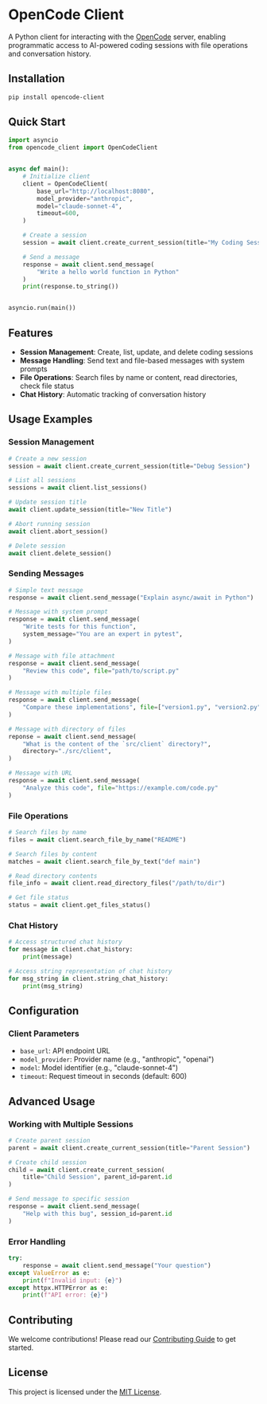 # OpenCode Client

A Python client for interacting with the [OpenCode](https://opencode.ai) server, enabling programmatic access to AI-powered coding sessions with file operations and conversation history.

## Installation

```bash
pip install opencode-client
```

## Quick Start

```python
import asyncio
from opencode_client import OpenCodeClient


async def main():
    # Initialize client
    client = OpenCodeClient(
        base_url="http://localhost:8080",
        model_provider="anthropic",
        model="claude-sonnet-4",
        timeout=600,
    )

    # Create a session
    session = await client.create_current_session(title="My Coding Session")

    # Send a message
    response = await client.send_message(
        "Write a hello world function in Python"
    )
    print(response.to_string())


asyncio.run(main())
```

## Features

- **Session Management**: Create, list, update, and delete coding sessions
- **Message Handling**: Send text and file-based messages with system prompts
- **File Operations**: Search files by name or content, read directories, check file status
- **Chat History**: Automatic tracking of conversation history

## Usage Examples

### Session Management

```python
# Create a new session
session = await client.create_current_session(title="Debug Session")

# List all sessions
sessions = await client.list_sessions()

# Update session title
await client.update_session(title="New Title")

# Abort running session
await client.abort_session()

# Delete session
await client.delete_session()
```

### Sending Messages

```python
# Simple text message
response = await client.send_message("Explain async/await in Python")

# Message with system prompt
response = await client.send_message(
    "Write tests for this function",
    system_message="You are an expert in pytest",
)

# Message with file attachment
response = await client.send_message(
    "Review this code", file="path/to/script.py"
)

# Message with multiple files
response = await client.send_message(
    "Compare these implementations", file=["version1.py", "version2.py"]
)

# Message with directory of files
reponse = await client.send_message(
    "What is the content of the `src/client` directory?",
    directory="./src/client",
)

# Message with URL
response = await client.send_message(
    "Analyze this code", file="https://example.com/code.py"
)
```

### File Operations

```python
# Search files by name
files = await client.search_file_by_name("README")

# Search files by content
matches = await client.search_file_by_text("def main")

# Read directory contents
file_info = await client.read_directory_files("/path/to/dir")

# Get file status
status = await client.get_files_status()
```

### Chat History

```python
# Access structured chat history
for message in client.chat_history:
    print(message)

# Access string representation of chat history
for msg_string in client.string_chat_history:
    print(msg_string)
```

## Configuration

### Client Parameters

- `base_url`: API endpoint URL
- `model_provider`: Provider name (e.g., "anthropic", "openai")
- `model`: Model identifier (e.g., "claude-sonnet-4")
- `timeout`: Request timeout in seconds (default: 600)

## Advanced Usage

### Working with Multiple Sessions

```python
# Create parent session
parent = await client.create_current_session(title="Parent Session")

# Create child session
child = await client.create_current_session(
    title="Child Session", parent_id=parent.id
)

# Send message to specific session
response = await client.send_message(
    "Help with this bug", session_id=parent.id
)
```

### Error Handling

```python
try:
    response = await client.send_message("Your question")
except ValueError as e:
    print(f"Invalid input: {e}")
except httpx.HTTPError as e:
    print(f"API error: {e}")
```

## Contributing

We welcome contributions! Please read our [Contributing Guide](CONTRIBUTING.md) to get started.

## License

This project is licensed under the [MIT License](./LICENSE).
